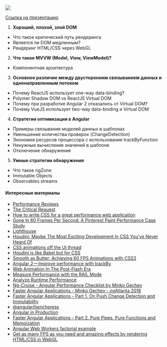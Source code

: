 ![](https://habrastorage.org/webt/45/mp/n5/45mpn5vynldjlpo5w1mfnlxc8te.png)

[Ссылка на презентацию](https://docs.google.com/presentation/d/1QrnHoBEgHtj_a48QdHLme8Di-OHjtajmOxVC2WlNOvY/edit?usp=sharing)

1. **Хороший, плохой, злой DOM**
- Что такое критический путь рендеринга
- Является ли DOM медленным?
- Рендеринг HTML/CSS через WebGL
2. **Что такое MVVW (Model, View, ViewModel)?**
- Компонентная архитектура
3.  **Основное различие между двусторонним связыванием данных и однонаправленным потоком**
- Почему ReactJS использует one-way data-binding?
- Polymer Shadow DOM vs ReactJS Virtual DOM
- Почему при разработке Angular 2 отказались от Virtual DOM?
- Почему VueJS использует two-way data-binding и Virtual DOM
4. **Стратегии оптимизации в Angular**
- Примеры связывания моделей данных в шаблонах
- Уменьшение количества проверок (ChangeDetection)
- Экономия ресурсов процессора с использование trackByFunction
- Ненужные вычисления значений в шаблоне
- Отключение обнаружения
5. **Умные стратегии обнаружения**
- Что такое ngZone
- Immutable Objects
- Observables streams


#### Интересные материалы

- [Performance Reviews](https://help.small-improvements.com/hc/en-us/articles/209563969-Performance-reviews-The-manager-s-perspective)
- [The Critical Request](https://css-tricks.com/the-critical-request/)
- [How to write CSS for a great performance web application](https://blog.nextzy.me/how-to-write-css-for-a-great-performance-web-application-edf75bb8a8cc)
- [Gone In 60 Frames Per Second: A Pinterest Paint Performance Case Study](https://www.smashingmagazine.com/2013/06/pinterest-paint-performance-case-study/)
- [Lighthouse](https://developers.google.com/web/tools/lighthouse/)
- [Houdini: Maybe The Most Exciting Development In CSS You've Never Heard Of](https://www.smashingmagazine.com/2016/03/houdini-maybe-the-most-exciting-development-in-css-youve-never-heard-of/)
- [CSS animations off the UI thread](http://www.phpied.com/css-animations-off-the-ui-thread/)
- [Houdini is like Babel but for CSS](https://medium.com/@mutebg/houdini-could-be-like-babel-but-for-css-7110d7cb6d60)
- [Smooth as Butter: Achieving 60 FPS Animations with CSS3](https://medium.com/outsystems-experts/how-to-achieve-60-fps-animations-with-css3-db7b98610108)
- [Angular 2 — Improve performance with trackBy](https://netbasal.com/angular-2-improve-performance-with-trackby-cc147b5104e5)
- [Web Animation In The Post-Flash Era](https://www.toptal.com/designers/web/animating-the-web-in-the-post-flash-era)
- [Measure Performance with the RAIL Mode](https://developers.google.com/web/fundamentals/performance/rail#devtools)
- [Analyze Runtime Performance](https://developers.google.com/web/tools/chrome-devtools/rendering-tools/)
- [Ng-Cruise - Angular Performance Checklist by Minko Gechev](https://www.youtube.com/watch?v=p9vT0W31ym8)
- [Faster Angular Applications - Minko Gechev - ngAtlanta 2018](https://www.youtube.com/watch?v=HKoXyDfyAXE&feature=youtu.be&t=18m3s)
- [Faster Angular Applications - Part 1. On Push Change Detection and Immutability](http://blog.mgechev.com/2017/11/11/faster-angular-applications-onpush-change-detection-immutable-part-1/)
- [@angular/benchpress](https://www.npmjs.com/package/@angular/benchpress)
- [Angular in Production](http://blog.mgechev.com/2017/01/17/angular-in-production/)
- [Faster Angular Applications - Part 2. Pure Pipes, Pure Functions and Memoization](http://blog.mgechev.com/2017/11/12/faster-angular-applications-pure-pipes-memoization-pure-functions-part-2/)
- [Angular Web Workers factorial example](https://kaikcreator.github.io/angular-cli-web-worker/)
- [Get as many FPS as you need and amazing effects by rendering HTML/CSS in WebGL](https://github.com/PixelsCommander/HTML-GL)
